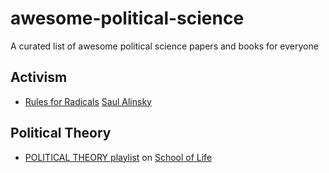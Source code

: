 # awesome-political-science
A curated list of awesome political science papers and books for everyone


## Activism
- [Rules for Radicals](https://www.amazon.it/Rules-Radicals-Practical-Primer-Realistic/dp/0679721134) [Saul Alinsky](https://en.wikipedia.org/wiki/Saul_Alinsky)

## Political Theory
- [POLITICAL THEORY playlist](https://www.youtube.com/playlist?reload=9&list=PLwxNMb28XmpeuwUhM0OT338_T5XTtJJok) on [School of Life](https://www.theschooloflife.com/)
